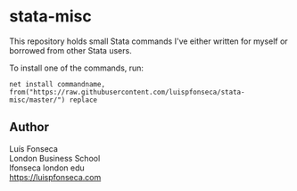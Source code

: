 # stata-misc
This repository holds small Stata commands I've either written for myself or borrowed from other Stata users.

To install one of the commands, run:
```
net install commandname, from("https://raw.githubusercontent.com/luispfonseca/stata-misc/master/") replace
```

## Author
Luís Fonseca
<br>London Business School
<br>lfonseca london edu
<br>https://luispfonseca.com